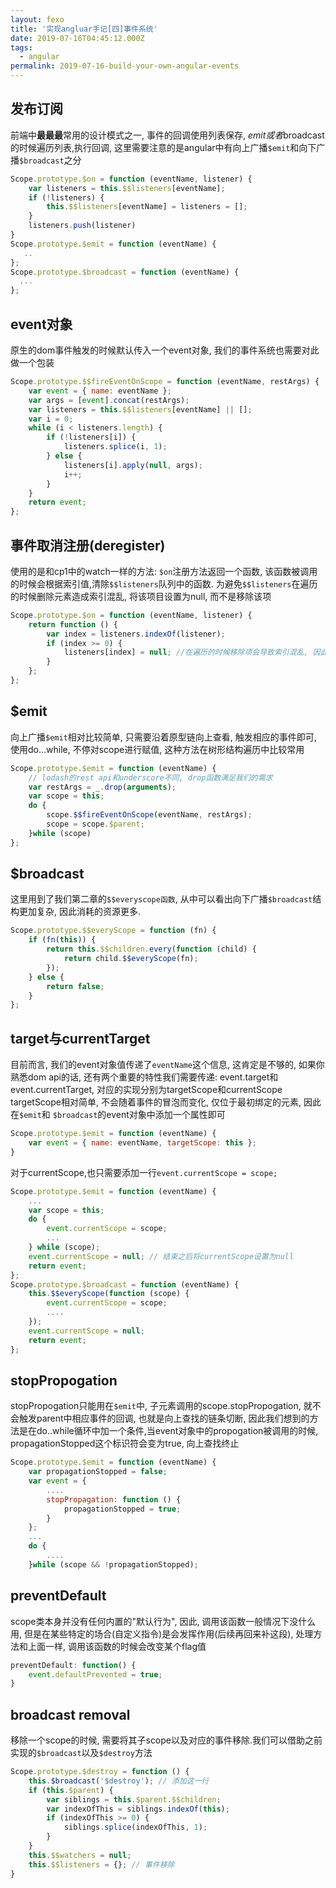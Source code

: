 ```yaml
---
layout: fexo
title: '实现angluar手记[四]事件系统'
date: 2019-07-16T04:45:12.000Z
tags:
  - angular
permalink: 2019-07-16-build-your-own-angular-events
---
```


## 发布订阅
前端中**最最最**常用的设计模式之一, 事件的回调使用列表保存, $emit或者$broadcast的时候遍历列表,执行回调, 这里需要注意的是angular中有向上广播`$emit`和向下广播`$broadcast`之分
```javascript
Scope.prototype.$on = function (eventName, listener) {
    var listeners = this.$$listeners[eventName];
    if (!listeners) {
        this.$$listeners[eventName] = listeners = [];
    }
    listeners.push(listener)
}
Scope.prototype.$emit = function (eventName) {
   ..
};
Scope.prototype.$broadcast = function (eventName) {
  ...  
};
```
## event对象
原生的dom事件触发的时候默认传入一个event对象, 我们的事件系统也需要对此做一个包装
```javascript
Scope.prototype.$$fireEventOnScope = function (eventName, restArgs) {
    var event = { name: eventName };
    var args = [event].concat(restArgs);
    var listeners = this.$$listeners[eventName] || [];
    var i = 0;
    while (i < listeners.length) {
        if (!listeners[i]) {
            listeners.splice(i, 1);
        } else {
            listeners[i].apply(null, args);
            i++;
        }
    }
    return event;
};
```


## 事件取消注册(deregister)
使用的是和cp1中的watch一样的方法: `$on`注册方法返回一个函数, 该函数被调用的时候会根据索引值,清除`$$listeners`队列中的函数. 为避免`$$listeners`在遍历的时候删除元素造成索引混乱, 将该项目设置为null, 而不是移除该项
```javascript
Scope.prototype.$on = function (eventName, listener) {
    return function () {
        var index = listeners.indexOf(listener);
        if (index >= 0) {
            listeners[index] = null; //在遍历的时候移除项会导致索引混乱, 因此将该项设为空
        }
    };
};
```

## \$emit
向上广播`$emit`相对比较简单, 只需要沿着原型链向上查看, 触发相应的事件即可, 使用do...while, 不停对scope进行赋值, 这种方法在树形结构遍历中比较常用
```javascript
Scope.prototype.$emit = function (eventName) {
    // lodash的rest api和underscore不同, drop函数满足我们的需求
    var restArgs = _.drop(arguments);
    var scope = this;
    do {
        scope.$$fireEventOnScope(eventName, restArgs);
        scope = scope.$parent;
    }while (scope)
};
```
## \$broadcast
这里用到了我们第二章的`$$everyscope函数`, 从中可以看出向下广播`$broadcast`结构更加复杂, 因此消耗的资源更多.
```javascript
Scope.prototype.$$everyScope = function (fn) {
    if (fn(this)) {
        return this.$$children.every(function (child) {
            return child.$$everyScope(fn);
        });
    } else {
        return false;
    }
};
```

## target与currentTarget
目前而言, 我们的event对象值传递了`eventName`这个信息, 这肯定是不够的, 如果你熟悉dom api的话, 还有两个重要的特性我们需要传递: event.target和event.currentTarget, 对应的实现分别为targetScope和currentScope
targetScope相对简单, 不会随着事件的冒泡而变化, 仅位于最初绑定的元素, 因此在`$emit`和 `$broadcast`的event对象中添加一个属性即可
```javascript
Scope.prototype.$emit = function (eventName) {
    var event = { name: eventName, targetScope: this };
}
```
对于currentScope,也只需要添加一行`event.currentScope = scope;`
```javascript
Scope.prototype.$emit = function (eventName) {
    ...
    var scope = this;
    do {
        event.currentScope = scope;
        ...
    } while (scope);
    event.currentScope = null; // 结束之后将currentScope设置为null
    return event;
};
Scope.prototype.$broadcast = function (eventName) {
    this.$$everyScope(function (scope) {
        event.currentScope = scope;
        ....
    });
    event.currentScope = null;
    return event;
};
```

## stopPropogation
stopPropogation只能用在`$emit`中, 子元素调用的scope.stopPropogation, 就不会触发parent中相应事件的回调, 也就是向上查找的链条切断, 因此我们想到的方法是在do..while循环中加一个条件,当event对象中的propogation被调用的时候, propagationStopped这个标识符会变为true, 向上查找终止
```javascript
Scope.prototype.$emit = function (eventName) {
    var propagationStopped = false;
    var event = {
        ....
        stopPropagation: function () {
            propagationStopped = true;
        }
    };
    ...
    do {
        ....
    }while (scope && !propagationStopped);
```

## preventDefault
scope类本身并没有任何内置的"默认行为", 因此, 调用该函数一般情况下没什么用, 但是在某些特定的场合(自定义指令)是会发挥作用(后续再回来补这段), 处理方法和上面一样, 调用该函数的时候会改变某个flag值
```javascript
preventDefault: function() {
    event.defaultPrevented = true;
}
```
## broadcast removal
移除一个scope的时候, 需要将其子scope以及对应的事件移除.我们可以借助之前实现的`$broadcast`以及`$destroy`方法
```javascript
Scope.prototype.$destroy = function () {
    this.$broadcast('$destroy'); // 添加这一行
    if (this.$parent) {
        var siblings = this.$parent.$$children;
        var indexOfThis = siblings.indexOf(this);
        if (indexOfThis >= 0) {
            siblings.splice(indexOfThis, 1);
        }
    }
    this.$$watchers = null;
    this.$$listeners = {}; // 事件移除
}
```
